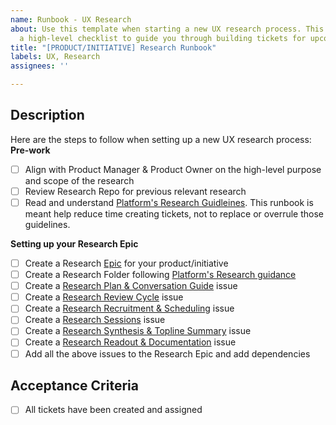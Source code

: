 ```yaml
---
name: Runbook - UX Research
about: Use this template when starting a new UX research process. This will create
  a high-level checklist to guide you through building tickets for upcoming sprints.
title: "[PRODUCT/INITIATIVE] Research Runbook"
labels: UX, Research
assignees: ''

---
```


## Description

Here are the steps to follow when setting up a new UX research process:
**Pre-work**
- [ ] Align with Product Manager & Product Owner on the high-level purpose and scope of the research
- [ ] Review Research Repo for previous relevant research
- [ ] Read and understand [Platform's Research Guidleines](https://depo-platform-documentation.scrollhelp.site/research-design/). This runbook is meant help reduce time creating tickets, not to replace or overrule those guidelines.

**Setting up your Research Epic**
- [ ] Create a Research [Epic](https://github.com/department-of-veterans-affairs/va.gov-cms/issues/new?assignees=&labels=Epic%2C+Needs+refining&template=cms-epic.md&title=%3CInsert+summary+of+epic%3E) for your product/initiative
- [ ] Create a Research Folder following [Platform's Research guidance](https://depo-platform-documentation.scrollhelp.site/research-design/research-checklist#ResearchChecklist-1.Planningforresearch)
- [ ] Create a [Research Plan & Conversation Guide](https://github.com/department-of-veterans-affairs/va.gov-cms/issues/new?assignees=&labels=UX%2C+Research&template=research-plan-and-conversation-guide.md&title=Draft+%5BPRODUCT%2FINITIATIVE%5D+Research+Plan+%26+Conversation+Guide) issue
- [ ] Create a [Research Review Cycle](https://github.com/department-of-veterans-affairs/va.gov-cms/issues/new?assignees=&labels=UX%2C+Research&template=research-review-cycle.md&title=Conduct+%5BPRODUCT%2FINITIATIVE%5D+Research+Review+Cycle) issue
- [ ] Create a [Research Recruitment & Scheduling](https://github.com/department-of-veterans-affairs/va.gov-cms/issues/new?assignees=&labels=UX%2C+Research&template=research-recruitment-and-scheduling.md&title=Recruit+and+schedule+participants+for+%5BPRODUCT%2FINITIATIVE%5D+research) issue
- [ ] Create a [Research Sessions](https://github.com/department-of-veterans-affairs/va.gov-cms/issues/new?assignees=&labels=UX%2C+Research&template=research-sessions.md&title=Conduct+%5BPRODUCT%2FINITIATIVE%5D+Research+Sessions) issue
- [ ] Create a [Research Synthesis & Topline Summary](https://github.com/department-of-veterans-affairs/va.gov-cms/issues/new?assignees=&labels=UX%2C+Research&template=research-synthesis-and-topline-report.md&title=Synthesize+%5BPRODUCT%2FINITIATIVE%5D+Research+%26+Create+Topline+Summary) issue
- [ ] Create a [Research Readout & Documentation](https://github.com/department-of-veterans-affairs/va.gov-cms/issues/new?assignees=&labels=UX%2C+Research&template=research-readout-and-documentation.md&title=Conduct+%5BPRODUCT%2FINITIATIVE%5D+Research+Readout+and+Document+Findings+in+Research+Repository) issue
- [ ] Add all the above issues to the Research Epic and add dependencies

## Acceptance Criteria
- [ ] All tickets have been created and assigned
